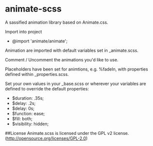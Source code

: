 animate-scss
============

A sassified animation library based on Animate.css.

Import into project 
* @import 'animate/animate';

Animation are imported with default variables set in _animate.scss.

Comment / Uncomment the animations you'd like to use.

Placeholders have been set for animtions, e.g. %fadeIn, with properties defined within _properties.scss.

Set your own values in your _base.scss or wherever your variables are defined to override the default properties:

* $duration: .35s;
* $delay: .2s;
* $delay: 0s;
* $function: ease;
* $fill: both;
* $visibility: hidden;


##License
Animate.scss is licensed under the GPL v2 license. (http://opensource.org/licenses/GPL-2.0)